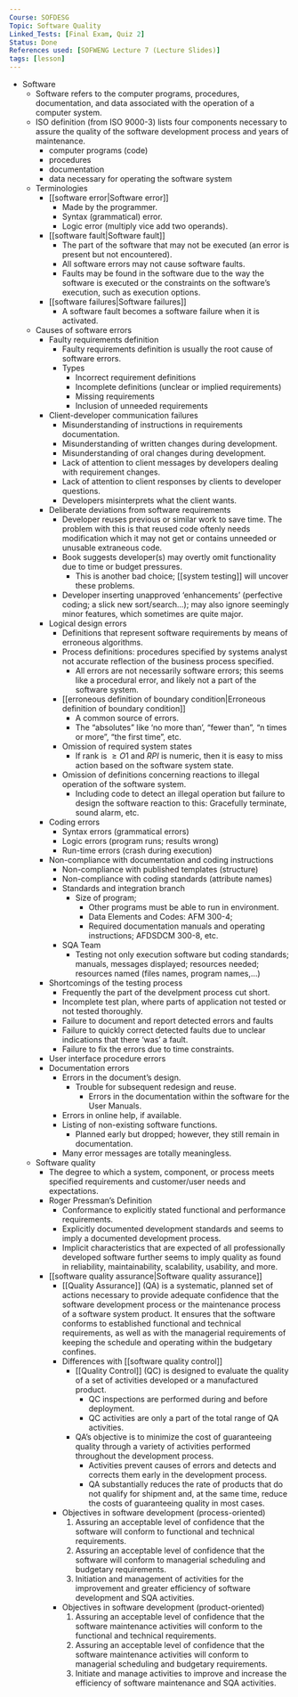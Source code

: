 ```yaml
---
Course: SOFDESG
Topic: Software Quality
Linked_Tests: [Final Exam, Quiz 2]
Status: Done
References used: [SOFWENG Lecture 7 (Lecture Slides)]
tags: [lesson]
---
```


- Software
	- Software refers to the computer programs, procedures, documentation, and data associated with the operation of a computer system.
	- ISO definition (from ISO 9000-3) lists four components necessary to assure the quality of the software development process and years of maintenance.
		- computer programs (code)
		- procedures
		- documentation
		- data necessary for operating the software system
	- Terminologies
		- [[software error|Software error]]
			- Made by the programmer.
			- Syntax (grammatical) error.
			- Logic error (multiply vice add two operands).
		- [[software fault|Software fault]]
			- The part of the software that may not be executed (an error is present but not encountered).
			- All software errors may not cause software faults.
			- Faults may be found in the software due to the way the software is executed or the constraints on the software’s execution, such as execution options.
		- [[software failures|Software failures]]
			- A software fault becomes a software failure when it is activated.
	- Causes of software errors
		- Faulty requirements definition
			- Faulty requirements definition is usually the root cause of software errors.
			- Types
				- Incorrect requirement definitions
				- Incomplete definitions (unclear or implied requirements)
				- Missing requirements
				- Inclusion of unneeded requirements
		- Client-developer communication failures
			- Misunderstanding of instructions in requirements documentation.
			- Misunderstanding of written changes during development.
			- Misunderstanding of oral changes during development.
			- Lack of attention to client messages by developers dealing with requirement changes.
			- Lack of attention to client responses by clients to developer questions.
			- Developers misinterprets what the client wants.
		- Deliberate deviations from software requirements
			- Developer reuses previous or similar work to save time. The problem with this is that reused code oftenly needs modification which it may not get or contains unneeded or unusable extraneous code.
			- Book suggests developer(s) may overtly omit functionality due to time or budget pressures.
				- This is another bad choice; [[system testing]] will uncover these problems.
			- Developer inserting unapproved ‘enhancements’ (perfective coding; a slick new sort/search…); may also ignore seemingly minor features, which sometimes are quite major.
		- Logical design errors
			- Definitions that represent software requirements by means of erroneous algorithms.
			- Process definitions: procedures specified by systems analyst not accurate reflection of the business process specified.
				- All errors are not necessarily software errors; this seems like a procedural error, and likely not a part of the software system.
			- [[erroneous definition of boundary condition|Erroneous definition of boundary condition]]
				- A common source of errors.
				- The “absolutes” like ‘no more than’, “fewer than”, “n times or more”, “the first time”, etc.
			- Omission of required system states
				- If rank is $\geq O1$ and $RPI$ is numeric, then it is easy to miss action based on the software system state.
			- Omission of definitions concerning reactions to illegal operation of the software system.
				- Including code to detect an illegal operation but failure to design the software reaction to this: Gracefully terminate, sound alarm, etc.
		- Coding errors
			- Syntax errors (grammatical errors)
			- Logic errors (program runs; results wrong)
			- Run-time errors (crash during execution)
		- Non-compliance with documentation and coding instructions
			- Non-compliance with published templates (structure)
			- Non-compliance with coding standards (attribute names)
			- Standards and integration branch
				- Size of program;
					- Other programs must be able to run in environment.
					- Data Elements and Codes: AFM 300-4;
					- Required documentation manuals and operating instructions; AFDSDCM 300-8, etc.
			- SQA Team
				- Testing not only execution software but coding standards; manuals, messages displayed; resources needed; resources named (files names, program names,…)
		- Shortcomings of the testing process
			- Frequently the part of the develpment process cut short.
			- Incomplete test plan, where parts of application not tested or not tested thoroughly.
			- Failure to document and report detected errors and faults
			- Failure to quickly correct detected faults due to unclear indications that there ‘was’ a fault.
			- Failure to fix the errors due to time constraints.
		- User interface procedure errors
		- Documentation errors
			- Errors in the document’s design.
				- Trouble for subsequent redesign and reuse.
					- Errors in the documentation within the software for the User Manuals.
			- Errors in online help, if available.
			- Listing of non-existing software functions.
				- Planned early but dropped; however, they still remain in documentation.
			- Many error messages are totally meaningless.
	- Software quality
		- The degree to which a system, component, or process meets specified requirements and customer/user needs and expectations.
		- Roger Pressman’s Definition
			- Conformance to explicitly stated functional and performance requirements.
			- Explicitly documented development standards and seems to imply a documented development process.
			- Implicit characteristics that are expected of all professionally developed software further seems to imply quality as found in reliability, maintainability, scalability, usability, and more.
		- [[software quality assurance|Software quality assurance]]
			- [[Quality Assurance]] (QA) is a systematic, planned set of actions necessary to provide adequate confidence that the software development process or the maintenance process of a software system product. It ensures that the software conforms to established functional and technical requirements, as well as with the managerial requirements of keeping the schedule and operating within the budgetary confines.
			- Differences with [[software quality control]]
				- [[Quality Control]] (QC) is designed to evaluate the quality of a set of activities developed or a manufactured product.
					- QC inspections are performed during and before deployment.
					- QC activities are only a part of the total range of QA activities.
				- QA’s objective is to minimize the cost of guaranteeing quality through a variety of activities performed throughout the development process.
					- Activities prevent causes of errors and detects and corrects them early in the development process.
					- QA substantially reduces the rate of products that do not qualify for shipment and, at the same time, reduce the costs of guaranteeing quality in most cases.
			- Objectives in software development (process-oriented)
				1. Assuring an acceptable level of confidence that the software will conform to functional and technical requirements.
				2. Assuring an acceptable level of confidence that the software will conform to managerial scheduling and budgetary requirements.
				3. Initiation and management of activities for the improvement and greater efficiency of software development and SQA activities.
			- Objectives in software development (product-oriented)
				1. Assuring an acceptable level of confidence that the software maintenance activities will conform to the functional and technical requirements.
				2. Assuring an acceptable level of confidence that the software maintenance activities will conform to managerial scheduling and budgetary requirements.
				3. Initiate and manage activities to improve and increase the efficiency of software maintenance and SQA activities.
